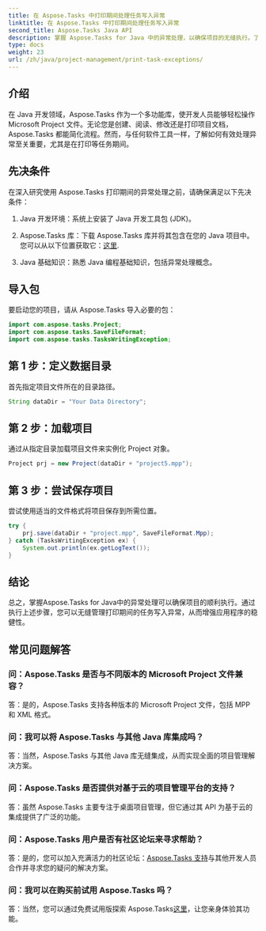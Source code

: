 ```yaml
---
title: 在 Aspose.Tasks 中打印期间处理任务写入异常
linktitle: 在 Aspose.Tasks 中打印期间处理任务写入异常
second_title: Aspose.Tasks Java API
description: 掌握 Aspose.Tasks for Java 中的异常处理，以确保项目的无缝执行。了解如何轻松处理打印过程中的任务写入异常。
type: docs
weight: 23
url: /zh/java/project-management/print-task-exceptions/
---
```

## 介绍
在 Java 开发领域，Aspose.Tasks 作为一个多功能库，使开发人员能够轻松操作 Microsoft Project 文件。无论您是创建、阅读、修改还是打印项目文档，Aspose.Tasks 都能简化流程。然而，与任何软件工具一样，了解如何有效处理异常至关重要，尤其是在打印等任务期间。
## 先决条件
在深入研究使用 Aspose.Tasks 打印期间的异常处理之前，请确保满足以下先决条件：
1. Java 开发环境：系统上安装了 Java 开发工具包 (JDK)。
   
2.  Aspose.Tasks 库：下载 Aspose.Tasks 库并将其包含在您的 Java 项目中。您可以从以下位置获取它：[这里](https://releases.aspose.com/tasks/java/).
3. Java 基础知识：熟悉 Java 编程基础知识，包括异常处理概念。

## 导入包
要启动您的项目，请从 Aspose.Tasks 导入必要的包：
```java
import com.aspose.tasks.Project;
import com.aspose.tasks.SaveFileFormat;
import com.aspose.tasks.TasksWritingException;
```

## 第 1 步：定义数据目录
首先指定项目文件所在的目录路径。
```java
String dataDir = "Your Data Directory";
```
## 第 2 步：加载项目
通过从指定目录加载项目文件来实例化 Project 对象。
```java
Project prj = new Project(dataDir + "project5.mpp");
```
## 第 3 步：尝试保存项目
尝试使用适当的文件格式将项目保存到所需位置。
```java
try {
    prj.save(dataDir + "project.mpp", SaveFileFormat.Mpp);
} catch (TasksWritingException ex) {
    System.out.println(ex.getLogText());
}
```

## 结论
总之，掌握Aspose.Tasks for Java中的异常处理可以确保项目的顺利执行。通过执行上述步骤，您可以无缝管理打印期间的任务写入异常，从而增强应用程序的稳健性。
## 常见问题解答
### 问：Aspose.Tasks 是否与不同版本的 Microsoft Project 文件兼容？
答：是的，Aspose.Tasks 支持各种版本的 Microsoft Project 文件，包括 MPP 和 XML 格式。
### 问：我可以将 Aspose.Tasks 与其他 Java 库集成吗？
答：当然，Aspose.Tasks 与其他 Java 库无缝集成，从而实现全面的项目管理解决方案。
### 问：Aspose.Tasks 是否提供对基于云的项目管理平台的支持？
答：虽然 Aspose.Tasks 主要专注于桌面项目管理，但它通过其 API 为基于云的集成提供了广泛的功能。
### 问：Aspose.Tasks 用户是否有社区论坛来寻求帮助？
答：是的，您可以加入充满活力的社区论坛：[Aspose.Tasks 支持](https://forum.aspose.com/c/tasks/15)与其他开发人员合作并寻求您的疑问的解决方案。
### 问：我可以在购买前试用 Aspose.Tasks 吗？
答：当然，您可以通过免费试用版探索 Aspose.Tasks[这里](https://releases.aspose.com/)，让您亲身体验其功能。